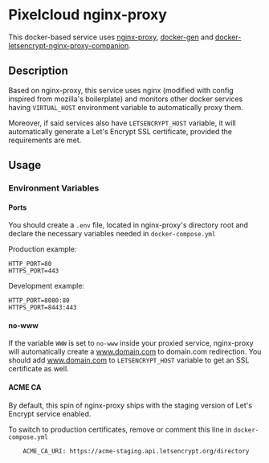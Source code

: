 # Pixelcloud nginx-proxy

This docker-based service uses [nginx-proxy](https://github.com/jwilder/nginx-proxy), [docker-gen](https://github.com/jwilder/docker-gen) and [docker-letsencrypt-nginx-proxy-companion](https://github.com/JrCs/docker-letsencrypt-nginx-proxy-companion).

## Description

Based on nginx-proxy, this service uses nginx (modified with config inspired from mozilla's boilerplate) and monitors other docker services having ``VIRTUAL_HOST`` environment variable to automatically proxy them.

Moreover, if said services also have ``LETSENCRYPT_HOST`` variable, it will automatically generate a Let's Encrypt SSL certificate, provided the requirements are met.

## Usage

### Environment Variables


#### Ports

You should create a ``.env`` file, located in nginx-proxy's directory root and declare the necessary variables needed in ``docker-compose.yml``

Production example:

```
HTTP_PORT=80
HTTPS_PORT=443
```

Development example:

```
HTTP_PORT=8080:80
HTTPS_PORT=8443:443
```

#### no-www

If the variable ``WWW`` is set to ``no-www`` inside your proxied service, nginx-proxy will automatically create a www.domain.com to domain.com redirection. You should add www.domain.com to ``LETSENCRYPT_HOST`` variable to get an SSL certificate as well.

#### ACME CA

By default, this spin of nginx-proxy ships with the staging version of Let's Encrypt service enabled.

To switch to production certificates, remove or comment this line in ``docker-compose.yml``

```
    ACME_CA_URI: https://acme-staging.api.letsencrypt.org/directory
```
